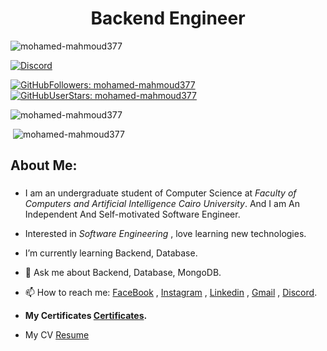 
<h1 align="center"> Backend Engineer </h3>
<p align="left"> <img src="https://komarev.com/ghpvc/?username=mohamed-mahmoud377&label=Profile%20views&color=0e75b6&style=flat" alt="mohamed-mahmoud377" /> </p> 

<a href="https://github.com/mohamed-mahmoud377/mohamed-mahmoud377/blob/6c6d1fd1e1a0479ec0115c29fd547f91d4cf6708/Discord.md"><img src="https://img.shields.io/static/v1?logo=discord&label=&message=Discord&color=36393f&style=flat-square" alt="Discord"></a> 

[![GitHubFollowers: mohamed-mahmoud377](https://img.shields.io/github/followers/mohamed-mahmoud377?style=social)](https://github.com/mohamed-mahmoud377)
[![GitHubUserStars: mohamed-mahmoud377](https://img.shields.io/github/stars/mohamed-mahmoud377?style=social)](https://github.com/mohamed-mahmoud377)

<p>&nbsp;<img align="left" src="https://github-readme-stats.vercel.app/api?username=mohamed-mahmoud377&show_icons=true&theme=radical" alt="mohamed-mahmoud377" /></p>

<p>&nbsp;<img align="rigth" src="https://github-readme-stats.vercel.app/api/top-langs/?username=mohamed-mahmoud377&layout=demo" alt="mohamed-mahmoud377" /></p>


## About Me:
###
* I am an undergraduate student of Computer Science at *Faculty of Computers and Artificial Intelligence Cairo University*. And I am An Independent And Self-motivated Software Engineer.

*  Interested in _Software Engineering_ , love learning new technologies.
* I’m currently learning Backend, Database.
* 💬 Ask me about Backend, Database, MongoDB.
* 📫 How to reach me: [FaceBook](https://www.facebook.com/jerry377)  , [Instagram](https://www.instagram.com/mohamed.l.l/) , [Linkedin](https://www.linkedin.com/in/mohamed-mahmoud-41a808178/) , [Gmail](https://github.com/mohamed-mahmoud377/mohamed-mahmoud377/blob/a11776849306b8b7661d7c86bf720ae2f4eb3fe0/mail.md) , [Discord](https://github.com/mohamed-mahmoud377/mohamed-mahmoud377/blob/6c6d1fd1e1a0479ec0115c29fd547f91d4cf6708/Discord.md).
*  __My Certificates [Certificates](Certifications_cv/).__
*  My CV [Resume](https://github.com/mmsaeed509/mmsaeed509/blob/a2186b071793daa5a8077d77abdce5a5d3f242a8/Certifications_cv/Mahmoud's%20Resume.pdf)
